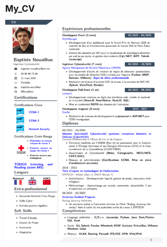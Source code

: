 # My_CV
![CV](https://github.com/BNouailhac/My_CV/blob/main/LatexCode/CV_Baptiste_NOUAILHAC_2025.png?raw=true)

